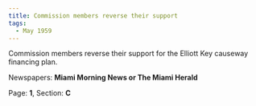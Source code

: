 ```yaml
---  
title: Commission members reverse their support  
tags:  
  - May 1959  
---  
```

  
Commission members reverse their support for the Elliott Key causeway financing plan.  
  
Newspapers: **Miami Morning News or The Miami Herald**  
  
Page: **1**, Section: **C** 
